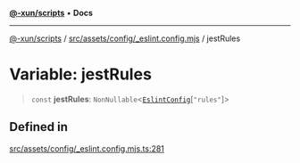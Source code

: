 [**@-xun/scripts**](../../../../../README.md) • **Docs**

***

[@-xun/scripts](../../../../../README.md) / [src/assets/config/\_eslint.config.mjs](../README.md) / jestRules

# Variable: jestRules

> `const` **jestRules**: `NonNullable`\<[`EslintConfig`](../type-aliases/EslintConfig.md)\[`"rules"`\]\>

## Defined in

[src/assets/config/\_eslint.config.mjs.ts:281](https://github.com/Xunnamius/xscripts/blob/57333eb95500d47b37fb5be30901f27ce55d7211/src/assets/config/_eslint.config.mjs.ts#L281)
